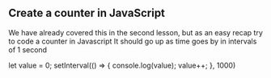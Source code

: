 ## Create a counter in JavaScript

We have already covered this in the second lesson, but as an easy recap try to code a counter in Javascript
It should go up as time goes by in intervals of 1 second


let value = 0;
setInterval(() => {
  console.log(value);
    value++;
}, 1000)